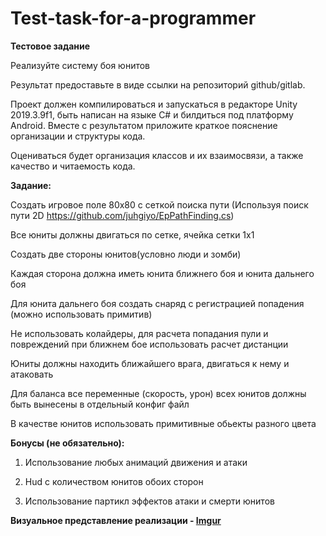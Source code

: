 # Test-task-for-a-programmer

<b> Тестовое задание </b>

Реализуйте систему боя юнитов

Результат предоставьте в виде ссылки на репозиторий github/gitlab. 

Проект должен компилироваться и запускаться в редакторе Unity 2019.3.9f1, быть написан на языке C# и билдиться под платформу Android.
Вместе с результатом приложите краткое пояснение организации и структуры кода.

Оцениваться будет организация классов и их взаимосвязи, а также качество и читаемость кода.


<b>Задание:</b>

Создать игровое поле 80х80 с сеткой поиска пути (Используя поиск пути 2D https://github.com/juhgiyo/EpPathFinding.cs)

Все юниты должны двигаться по сетке, ячейка сетки 1х1

Создать две стороны юнитов(условно люди и зомби)

Каждая сторона должна иметь юнита ближнего боя и юнита дальнего боя

Для юнита дальнего боя создать снаряд с регистрацией попадения (можно использовать примитив)

Не использовать колайдеры, для расчета попадания пули и повреждений при ближнем бое использовать расчет дистанции

Юниты должны находить ближайшего врага, двигаться к нему и атаковать

Для баланса все переменные (скорость, урон) всех юнитов должны быть вынесены в отдельный конфиг файл

В качестве юнитов использовать примитивные обьекты разного цвета



<b>Бонусы (не обязательно):</b>

1. Использование любых анимаций движения и атаки

2. Hud с количеством юнитов обоих сторон

3. Использование партикл эффектов атаки и смерти юнитов

<b>Визуальное представление реализации - [Imgur](https://i.imgur.com/ex5uQLi.mp4)</b>
